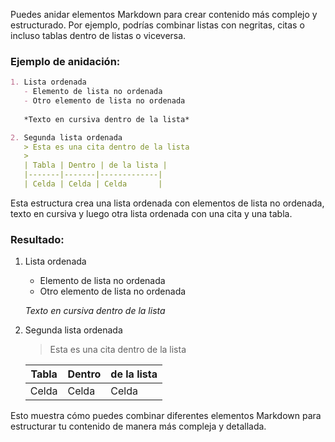 Puedes anidar elementos Markdown para crear contenido más complejo y estructurado. Por ejemplo, podrías combinar listas con negritas, citas o incluso tablas dentro de listas o viceversa.

### Ejemplo de anidación:

```markdown
1. Lista ordenada
   - Elemento de lista no ordenada
   - Otro elemento de lista no ordenada
   
   *Texto en cursiva dentro de la lista*

2. Segunda lista ordenada
   > Esta es una cita dentro de la lista
   >
   | Tabla | Dentro | de la lista |
   |-------|-------|-------------|
   | Celda | Celda | Celda       |
```

Esta estructura crea una lista ordenada con elementos de lista no ordenada, texto en cursiva y luego otra lista ordenada con una cita y una tabla.

### Resultado:

1. Lista ordenada
   - Elemento de lista no ordenada
   - Otro elemento de lista no ordenada
   
   *Texto en cursiva dentro de la lista*

2. Segunda lista ordenada
   > Esta es una cita dentro de la lista
   >
   | Tabla | Dentro | de la lista |
   |-------|-------|-------------|
   | Celda | Celda | Celda       |

Esto muestra cómo puedes combinar diferentes elementos Markdown para estructurar tu contenido de manera más compleja y detallada.